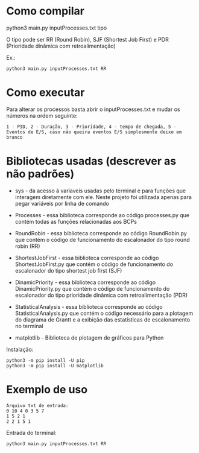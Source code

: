<!-- Este projeto pode ser encontrado no GitHub atráves deste link: https://github.com/EnzoItaliano/algoritmos-de-escalonamento -->

# Como compilar

python3 main.py inputProcesses.txt tipo

O tipo pode ser RR (Round Robin), SJF (Shortest Job First) e PDR (Prioridade dinâmica com retroalimentação)

Ex.:
```
python3 main.py inputProcesses.txt RR
```

# Como executar

Para alterar os processos basta abrir o inputProcesses.txt e mudar os números na ordem seguinte:

    1 - PID, 2 - Duração, 3 - Prioridade, 4 - tempo de chegada, 5 - Eventos de E/S, caso não queira eventos E/S simplesmente deixe em branco

# Bibliotecas usadas (descrever as não padrões)

* sys - da acesso à variaveis usadas pelo terminal e para funções que interagem diretamente com ele. Neste projeto foi utilizada apenas para pegar variáveis por linha de comando

* Processes - essa biblioteca corresponde ao código processes.py que contém todas as funções relacionadas aos BCPs

* RoundRobin - essa biblioteca corresponde ao código RoundRobin.py que contém o código de funcionamento do escalonador do tipo round robin (RR)

* ShortestJobFirst - essa biblioteca corresponde ao código ShortestJobFirst.py que contém o código de funcionamento do escalonador do tipo shortest job first (SJF)

* DinamicPriority - essa biblioteca corresponde ao código DinamicPriority.py que contém o código de funcionamento do escalonador do tipo prioridade dinâmica com retroalimentação (PDR)

* StatisticalAnalysis - essa biblioteca corresponde ao código StatisticalAnalysis.py que contém o código necessário para a plotagem do diagrama de Grantt e a exibição das estatísticas de escalonamento no terminal

* matplotlib - Biblioteca de plotagem de gráficos para Python

Instalação:
```
python3 -m pip install -U pip
python3 -m pip install -U matplotlib
```

# Exemplo de uso

    Arquivo txt de entrada:
    0 10 4 0 3 5 7
    1 5 2 1
    2 2 1 5 1

Entrada do terminal:
```
python3 main.py inputProcesses.txt RR
```
